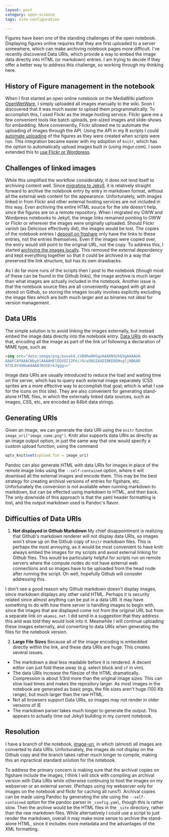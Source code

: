 ```yaml
---
layout: post
category: open-science
tags: site-configuration

---
```



Figures have been one of the standing challenges of the open notebook.  Displaying figures online requires that they are first uploaded to a server somewhere, which can make archiving notebook pages more difficult.  I've recently discovered Data URIs, which provide a way to embed the image data directly into HTML (or markdown) entries.  I am trying to decide if they offer a better way to address this challenge, so working through my thinking here.  

## History of Figure management in the notebook

When I first started an open online notebook on the MediaWiki platform [OpenWetWare](http://openwetware.org/wiki/User:Carl_Boettiger), I simply uploaded all images manually to the wiki. Soon I discovered that it was much easier to upload them programmatically.  To accomplish this, I used Flickr as the image hosting service.  Flickr gave me a few convenient tools like batch uploads, pre-sized images and slide-shows for embedding.  More conveniently, Flickr allowed me to automate the uploading of images through the API.  Using the API in my R scripts I could [automate uploading](http://www.carlboettiger.info/2010/12/10/socialr-an-r-package-to-track-the-status-of-computations-with-social-network-tools.html) of the figures as they were created when scripts were run.   This integration became easier with my adoption of `knitr`, which has the option to automatically upload images built in (using imgur.com).  I soon extended this to [use Flickr or Wordpress](http://www.carlboettiger.info/2012/02/28/knitr-with-flickr-and-wordpress.html).

## Challenges of linked images

While this simplified the workflow considerably, it does not lend itself to archiving content well.  Since [migrating to Jekyll](http://www.carlboettiger.info/2012/09/19/migrating-from-wordpress-to-jekyll.html), it is relatively straight forward to archive the notebook entry by entry in markdown format, without all the external web content for the appearance.  Unfortunately, with images linked in from Flickr and other external hosting services are not included in this way.  Even archiving the entire HTML source for the site doesn't help, since the figures are on a remote repository.  When I migrated my OWW and Wordpress notebooks to Jekyll, the image links remained pointing to OWW or Flickr or wherever the images were originally uploaded.  Should Flickr vanish (as Delicious effectively did), the images would be lost.  The copies of the notebook entries I [deposit on figshare](http://figshare.com/authors/Carl%20Boettiger/96387) only have the links to these entries, not the entries themselves.  Even if the images were copied over, the entry would still point to the original URL, not the copy.  To address this, I started [archiving the images locally](http://www.carlboettiger.info/2012/11/30/Note-on-notebook-figures.html). This removed the external dependency and kept everything together so that it could be archived in a way that preserved the link structure, but has its own drawbacks.   

As I do far more runs of the scripts then I post to the notebook (though most of these can be found in the Github links), the image archive is much larger than what images are actually included in the notebook. Another issue is that the notebook source files are all conveniently managed with git and stored on Github, so storing the images locally involves explicitly excluding the image files which are both much larger and as binaries not ideal for version management.  


## Data URIs

The simple solution is to avoid linking the images externally, but instead embed the image data directly into the notebook entry.  [Data URIs](http://en.wikipedia.org/wiki/Data_URI_scheme) do exactly that, encoding all the image as part of the link url following a declaration of MIME type, such as

```html
<img src="data:image/png;base64,iVBORw0KGgoAAAANSUhEUgAAAAUA
AAAFCAYAAACNbyblAAAAHElEQVQI12P4//8/w38GIAXDIBKE0DHxgljNBAAO
9TXL0Y4OHwAAAABJRU5ErkJggg==" 
```

Image data URIs are usually introduced to reduce the load and waiting time on the server, which has to query each external image separately (CSS sprites are a more effective way to accomplish that goal; which is what I use for the icons on this site).  They are also convenient for generating stand-alone HTML files, in which the externally linked data sources, such as images, CSS, etc, are encoded as 64bit data strings.  


## Generating URIs 

Given an image, we can generate the data URI using the `knitr` function `image_uri("image_name.png")`.  Knitr also supports data URIs as directly as an image output option, in just the same way that one would specify a custom upload function, using the command

```r
opts_knit$set(upload.fun = image_uri)
```

Pandoc can also generate HTML with data URIs for images in place of the remote image links using the `--self-contained` option, where it will download all the external images and encode them.  This may be the best strategy for creating archival versions of entries for figshare, etc.  Unfortunately the conversion is not available when running markdown to markdown, but can be effected using markdown to HTML, and then back.  The only downside of this approach is that the yaml header formatting is lost, and the output markdown used is Pandoc's flavor.


## Difficulties of Data URIs

1. **Not displayed in Github Markdown** My chief disappointment is realizing that Github's markdown renderer will not display data URIs, so images won't show up on the Github copy of `knitr` markdown files.  This is perhaps the most annoying, as it would be most convenient to have knitr always embed the images for my scripts and avoid external linking for Github files.  This would be particularly helpful for scripts run on remote servers where the compute nodes do not have external web connections and so images have to be uploaded from the head node after running the script.  Oh well, hopefully Github will consider addressing this.   

I don't see a good reason why Github markdown doesn't display images, since markdown displays any other valid HTML.  Perhaps it is security related since almost anything can be put in a data URI.  It may have something to do with how there server is handling images to begin with, since the images that are displayed come not from the original URL but from a separate link on `akamai.net`.  I did send in a suggestion that they address this and was told they would look into it.   Meanwhile I will continue uploading these images externally, and converting to data URIs when generating the files for the notebook version. 

2. **Large File Sizes** Because all of the image encoding is embedded directly within the link, and these data URIs are huge.  This creates several issues.  

- The markdown a deal less readable before it is rendered.  A decent editor can just fold these away (e.g. select block and `zf` in vim).  
- The data URIs increase the filesize of the HTML dramatically.  Compression is about 1/3rd more than the original image sizes.  This can slow load times and makes the repository larger.  As most images in the notebook are generated as basic pngs, the file sizes aren't huge (100 Kb range), but much larger than the raw HTML.  
- Not all browsers support Data URIs, so images may not render in older versions of IE 
- The markdown parser takes much longer to generate the output.  This appears to actually time out Jekyll building in my current notebook.  



## Resolution

I have a branch of the notebook, [image-uri](https://github.com/cboettig/labnotebook/blob/image-uri), in which (almost) all images are converted to data URIs.  Unfortunately, the images do not display on the Github copy and the branch takes rather much longer to compile, making this an inpractical standard solution for the notebook.  

To address the primary concern is making sure that the archival copies on figshare include the images, I think I will stick with compiling an archival version with Data URIs while otherwise continuing to host the images on my webserver or an external server.  (Perhaps using my webserver only for images on the notebook and flickr for caching all runs?).  Archival copies can be made using Pandoc by generating the site using the `--self-contained` option for the pandoc parser in `_config.yaml`, though this is rather slow. Then the archive would be the HTML files in the `_site` directory, rather than the raw markdown files. While alternatively I could use a script to just render the markdown, overall it may make more sense to archive the stand-alone HTML, since it includes more metadata and the advantages of the XML formatting.  

